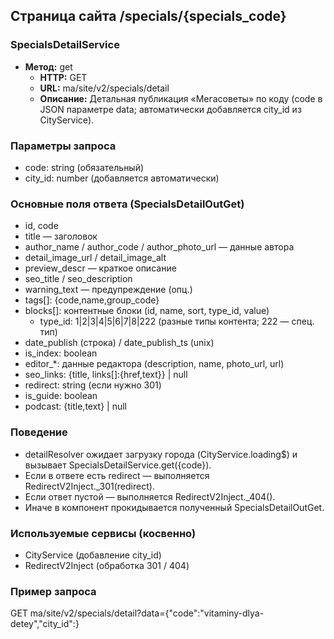 ## Страница сайта /specials/{specials_code}

### SpecialsDetailService
- **Метод:** get
  - **HTTP:** GET
  - **URL:** ma/site/v2/specials/detail
  - **Описание:** Детальная публикация «Мегасоветы» по коду (code в JSON параметре data; автоматически добавляется city_id из CityService).

### Параметры запроса
- code: string (обязательный)
- city_id: number (добавляется автоматически)

### Основные поля ответа (SpecialsDetailOutGet)
- id, code
- title — заголовок
- author_name / author_code / author_photo_url — данные автора
- detail_image_url / detail_image_alt
- preview_descr — краткое описание
- seo_title / seo_description
- warning_text — предупреждение (опц.)
- tags[]: {code,name,group_code}
- blocks[]: контентные блоки (id, name, sort, type_id, value)
  - type_id: 1|2|3|4|5|6|7|8|222 (разные типы контента; 222 — спец. тип)
- date_publish (строка) / date_publish_ts (unix)
- is_index: boolean
- editor_*: данные редактора (description, name, photo_url, url)
- seo_links: {title, links[]:{href,text}} | null
- redirect: string (если нужно 301)
- is_guide: boolean
- podcast: {title,text} | null

### Поведение
- detailResolver ожидает загрузку города (CityService.loading$) и вызывает SpecialsDetailService.get({code}).
- Если в ответе есть redirect — выполняется RedirectV2Inject._301(redirect).
- Если ответ пустой — выполняется RedirectV2Inject._404().
- Иначе в компонент прокидывается полученный SpecialsDetailOutGet.

### Используемые сервисы (косвенно)
- CityService (добавление city_id)
- RedirectV2Inject (обработка 301 / 404)

### Пример запроса
GET ma/site/v2/specials/detail?data={"code":"vitaminy-dlya-detey","city_id":<auto>}
